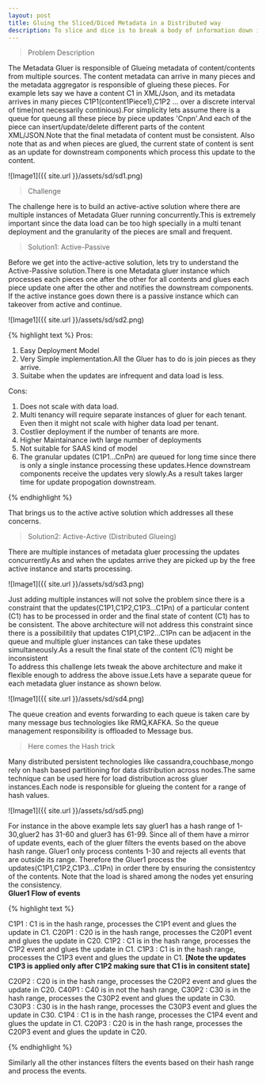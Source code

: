 ```yaml
---
layout: post
title: Gluing the Sliced/Diced Metadata in a Distributed way
description: To slice and dice is to break a body of information down into smaller parts. Gluing them back using an active-active deployment for scalability and availability is quiet a challenging task.
---
```

> Problem Description

The Metadata Gluer is responsible of Glueing metadata of content/contents from multiple sources. The content metadata can arrive in many pieces and the metadata aggregator is responsible of glueing these pieces. For example lets say we have a content C1 in XML/Json, and its metadata arrives in many pieces C1P1(content1Piece1),C1P2 ... over a discrete interval of time(not necessarily continious).For simplicity lets assume there is a queue for queung all these piece by piece updates 'Cnpn'.And each of the piece can insert/update/delete different parts of the content XML/JSON.Note that the final metadata of content must be consistent. Also note that as and when pieces are glued, the current state of content is sent as an update for downstream components which process this update to the content.

![Image1]({{ site.url }}/assets/sd/sd1.png)

> Challenge

The challenge here is to build an active-active solution where there are multiple instances of Metadata Gluer running concurrently.This is extremely important since the data load can be too high specially in a multi tenant deployment and the granularity of the pieces are small and frequent.

>Solution1: Active-Passive

Before we get into the active-active solution, lets try to understand the  Active-Passive solution.There is one Metadata gluer instance which processes each pieces one after the other for all contents and glues each piece update one after the other and notifies the downstream components. If the active instance goes down there is a passive instance which can takeover from active and continue.

![Image1]({{ site.url }}/assets/sd/sd2.png)

{% highlight text %}
Pros:
1.  Easy Deployment Model
2.  Very Simple implementation.All the Gluer has to do is join pieces as they arrive.
3.  Suitabe when the updates are infrequent and data load is less.

Cons:
1.  Does not scale with data load.
2.  Multi tenancy will require separate instances of gluer for each tenant. Even then it might not scale with higher data load per tenant.
3.  Costlier deployment if the number of tenants are more.
4.  Higher Maintainance iwth large number of deployments
5.  Not suitable for SAAS kind of model
6.  The granular updates (C1P1...CnPn) are queued for long time since there is only a single instance processing these updates.Hence downstream components receive the updates very slowly.As a result takes larger time for update propogation downstream.

{% endhighlight %}

That brings us to the active active solution which addresses all these concerns.

>Solution2: Active-Active (Distributed Glueing)

There are multiple instances of metadata gluer processing the updates concurrently.As and when the updates arrive they are picked up by the free active instance and starts processing.

![Image1]({{ site.url }}/assets/sd/sd3.png)

Just adding multiple instances will not solve the problem since there is a constraint that the updates(C1P1,C1P2,C1P3...C1Pn) of a  particular content (C1) has to be processed in order and the final state of content (C1) has to be consistent. The above architecture will not address this constraint since there is a possibilitily that updates C1P1,C1P2...C1Pn can be adjacent in the queue and multiple gluer instances can take these updates simultaneously.As a result the final state of the content (C1) might be inconsistent
<br>
To address this challenge lets tweak the above architecture and make it flexible enough to address the above issue.Lets have a separate queue for each metadata gluer instance as shown below.

![Image1]({{ site.url }}/assets/sd/sd4.png)

The queue creation and events forwarding to each queue is taken care by many message bus technologies like RMQ,KAFKA. So the queue management responsibility is offloaded to Message bus.
<br>

>Here comes the Hash trick

Many distributed persistent technologies like cassandra,couchbase,mongo rely on hash based partitioning for data distribution across nodes.The same technique can be used here for load distribution across gluer instances.Each node is responsible for glueing the content for a range of hash values.

![Image1]({{ site.url }}/assets/sd/sd5.png)

For instance in the above example lets say gluer1 has a hash range of 1-30,gluer2 has 31-60 and gluer3 has 61-99. Since all of them have a mirror of update events, each of the gluer filters the events based on the above hash range. Gluer1 only process contents 1-30 and rejects all events that are outside its range. Therefore the Gluer1 process the updates(C1P1,C1P2,C1P3...C1Pn) in order there by ensuring the consistentcy of the contents.
Note that the load is shared among the nodes yet ensuring the consistency.
<br>
<b>Gluer1 Flow of events</b>
<br>

{% highlight text %}

C1P1    : C1 is in the hash range, processes the C1P1 event and glues the update in C1.
C20P1   : C20 is in the hash range, processes the C20P1 event and glues the update in C20.
C1P2    : C1 is in the hash range, processes the C1P2 event and glues the update in C1.
C1P3    : C1 is in the hash range, processes the C1P3 event and glues the update in C1.
<b>[Note the updates C1P3 is applied only after C1P2 making sure that C1 is in consitent state]</b>

C20P2   : C20 is in the hash range, processes the C20P2 event and glues the update in C20.
C40P1   : C40 is in not the hash range, 
C30P2   : C30 is in the hash range, processes the C30P2 event and glues the update in C30.
C30P3   : C30 is in the hash range, processes the C30P3 event and glues the update in C30.
C1P4    : C1 is in the hash range, processes the C1P4 event and glues the update in C1.
C20P3   : C20 is in the hash range, processes the C20P3 event and glues the update in C20.

{% endhighlight %}

Similarly all the other instances filters the events based on their hash range and process the events.





